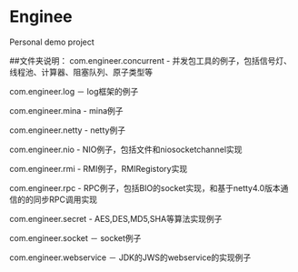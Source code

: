 Enginee
=======

Personal demo project

##文件夹说明：
com.engineer.concurrent - 并发包工具的例子，包括信号灯、线程池、计算器、阻塞队列、原子类型等

com.engineer.log － log框架的例子

com.engineer.mina - mina例子

com.engineer.netty - netty例子

com.engineer.nio - NIO例子，包括文件和niosocketchannel实现

com.engineer.rmi - RMI例子，RMIRegistory实现

com.engineer.rpc - RPC例子，包括BIO的socket实现，和基于netty4.0版本通信的的同步RPC调用实现

com.engineer.secret - AES,DES,MD5,SHA等算法实现例子

com.engineer.socket － socket例子

com.engineer.webservice － JDK的JWS的webservice的实现例子
